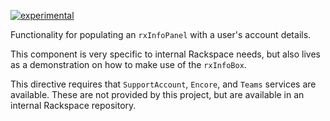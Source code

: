 [![experimental](http://badges.github.io/stability-badges/dist/experimental.svg)](http://github.com/badges/stability-badges)

Functionality for populating an `rxInfoPanel` with a user's account details.

This component is very specific to internal Rackspace needs, but also lives as a demonstration on how to make
use of the `rxInfoBox`.

This directive requires that `SupportAccount`, `Encore`, and `Teams` services are available. These are not provided by this project,
but are available in an internal Rackspace repository.
